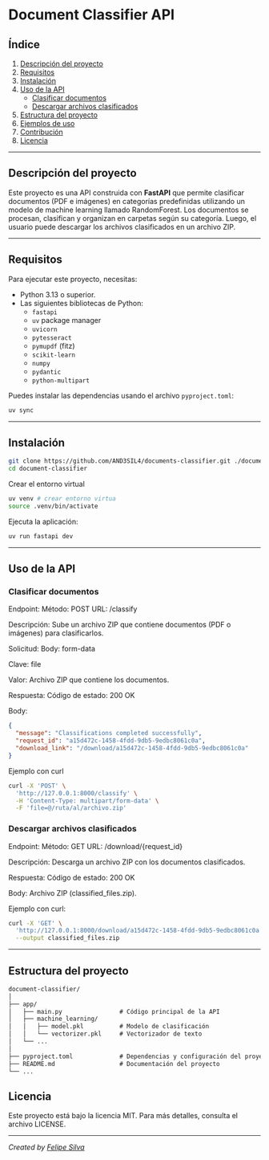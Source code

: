 # Document Classifier API

## Índice

1. [Descripción del proyecto](#descripción-del-proyecto)
2. [Requisitos](#requisitos)
3. [Instalación](#instalación)
4. [Uso de la API](#uso-de-la-api)
   - [Clasificar documentos](#clasificar-documentos)
   - [Descargar archivos clasificados](#descargar-archivos-clasificados)
5. [Estructura del proyecto](#estructura-del-proyecto)
6. [Ejemplos de uso](#ejemplos-de-uso)
7. [Contribución](#contribución)
8. [Licencia](#licencia)

---

## Descripción del proyecto

Este proyecto es una API construida con **FastAPI** que permite clasificar documentos (PDF e imágenes) en categorías predefinidas utilizando un modelo de machine learning llamado RandomForest. Los documentos se procesan, clasifican y organizan en carpetas según su categoría. Luego, el usuario puede descargar los archivos clasificados en un archivo ZIP.

---

## Requisitos

Para ejecutar este proyecto, necesitas:

- Python 3.13 o superior.
- Las siguientes bibliotecas de Python:
  - `fastapi`
  - `uv` package manager
  - `uvicorn`
  - `pytesseract`
  - `pymupdf` (fitz)
  - `scikit-learn`
  - `numpy`
  - `pydantic`
  - `python-multipart`

Puedes instalar las dependencias usando el archivo `pyproject.toml`:

```bash
uv sync
```

---

## Instalación

```bash
git clone https://github.com/AND3SIL4/documents-classifier.git ./document-classifier
cd document-classifier
```

Crear el entorno virtual

```bash
uv venv # crear entorno virtua
source .venv/bin/activate
```

Ejecuta la aplicación:

```bash
uv run fastapi dev
```

---

## Uso de la API

### Clasificar documentos

Endpoint:
Método: POST
URL: /classify

Descripción: Sube un archivo ZIP que contiene documentos (PDF o imágenes) para clasificarlos.

Solicitud:
Body: form-data

Clave: file

Valor: Archivo ZIP que contiene los documentos.

Respuesta:
Código de estado: 200 OK

Body:

```json
{
  "message": "Classifications completed successfully",
  "request_id": "a15d472c-1458-4fdd-9db5-9edbc8061c0a",
  "download_link": "/download/a15d472c-1458-4fdd-9db5-9edbc8061c0a"
}
```

Ejemplo con curl

```bash
curl -X 'POST' \
  'http://127.0.0.1:8000/classify' \
  -H 'Content-Type: multipart/form-data' \
  -F 'file=@/ruta/al/archivo.zip'
```

### Descargar archivos clasificados

Endpoint:
Método: GET
URL: /download/{request_id}

Descripción: Descarga un archivo ZIP con los documentos clasificados.

Respuesta:
Código de estado: 200 OK

Body: Archivo ZIP (classified_files.zip).

Ejemplo con curl:

```bash
curl -X 'GET' \
  'http://127.0.0.1:8000/download/a15d472c-1458-4fdd-9db5-9edbc8061c0a' \
  --output classified_files.zip
```

---

## Estructura del proyecto

```txt
document-classifier/
│
├── app/
│   ├── main.py                # Código principal de la API
│   ├── machine_learning/
│   │   ├── model.pkl          # Modelo de clasificación
│   │   └── vectorizer.pkl     # Vectorizador de texto
│   └── ...
│
├── pyproject.toml             # Dependencias y configuración del proyecto
├── README.md                  # Documentación del proyecto
└── ...
```

## Licencia

Este proyecto está bajo la licencia MIT. Para más detalles, consulta el archivo LICENSE.

---

_Created by [Felipe Silva](https://github.com/and3sil4)_

